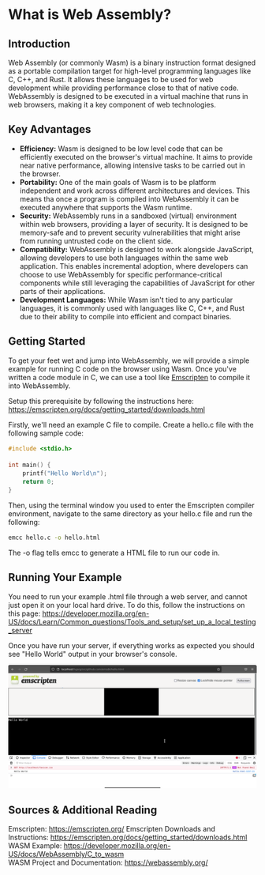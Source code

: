 # What is Web Assembly?

## Introduction

Web Assembly (or commonly Wasm) is a binary instruction format designed as a portable compilation target for high-level
programming languages like C, C++, and Rust. It allows these languages to be used for web development while providing
performance close to that of native code. WebAssembly is designed to be executed in a virtual machine that runs in web
browsers, making it a key component of web technologies.

## Key Advantages

* **Efficiency:** Wasm is designed to be low level code that can be efficiently executed on the browser's virtual machine. It aims to provide near native performance, allowing intensive tasks to be carried out in the browser.
* **Portability:** One of the main goals of Wasm is to be platform independent and work across different architectures and devices. This means tha once a program is compiled into WebAssembly it can be executed anywhere that supports the Wasm runtime.
* **Security:** WebAssembly runs in a sandboxed (virtual) environment within web browsers, providing a layer of security. It is designed to be memory-safe and to prevent security vulnerabilities that might arise from running untrusted code on the client side.
* **Compatibility:** WebAssembly is designed to work alongside JavaScript, allowing developers to use both languages within the same web application. This enables incremental adoption, where developers can choose to use WebAssembly for specific performance-critical components while still leveraging the capabilities of JavaScript for other parts of their applications.
* **Development Languages:** While Wasm isn't tied to any particular languages, it is commonly used with languages like C, C++, and Rust due to their ability to compile into efficient and compact binaries.

## Getting Started

To get your feet wet and jump into WebAssembly, we will provide a simple example for running C code on the browser using Wasm.
Once you've written a code module in C, we can use a tool like [Emscripten](https://emscripten.org/) to compile it into WebAssembly.

Setup this prerequisite by following the instructions here: https://emscripten.org/docs/getting_started/downloads.html

Firstly, we'll need an example C file to compile. Create a hello.c file with the following sample code:
```c
#include <stdio.h>

int main() {
    printf("Hello World\n");
    return 0;
}
```

Then, using the terminal window you used to enter the Emscripten compiler environment, navigate to the same directory as your hello.c file and run the following:
```bash
emcc hello.c -o hello.html
```

The -o flag tells emcc to generate a HTML file to run our code in.

## Running Your Example

You need to run your example .html file through a web server, and cannot just open it on your local hard drive.
To do this, follow the instructions on this page: https://developer.mozilla.org/en-US/docs/Learn/Common_questions/Tools_and_setup/set_up_a_local_testing_server

Once you have run your server, if everything works as expected you should see "Hello World" output in your browser's console.

![./WebAssembly_Graphics/wasm_example.png](./WebAssembly_Graphics/wasm_example.png)

## Sources & Additional Reading

Emscripten: https://emscripten.org/
Emscripten Downloads and Instructions: https://emscripten.org/docs/getting_started/downloads.html
WASM Example: https://developer.mozilla.org/en-US/docs/WebAssembly/C_to_wasm \
WASM Project and Documentation: https://webassembly.org/


